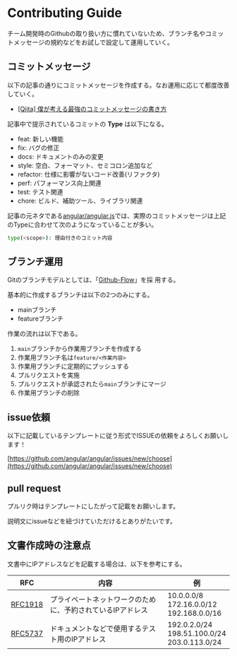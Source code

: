 # Contributing Guide

チーム開発時のGithubの取り扱い方に慣れていないため、ブランチ名やコミットメッセージの規約などをお試しで設定して運用していく。

## コミットメッセージ

以下の記事の通りにコミットメッセージを作成する。なお運用に応じて都度改善していく。

- [[Qiita] 僕が考える最強のコミットメッセージの書き方](https://qiita.com/konatsu_p/items/dfe199ebe3a7d2010b3e)

記事中で提示されているコミットの **Type** は以下になる。

- feat: 新しい機能
- fix: バグの修正
- docs: ドキュメントのみの変更
- style: 空白、フォーマット、セミコロン追加など
- refactor: 仕様に影響がないコード改善(リファクタ)
- perf: パフォーマンス向上関連
- test: テスト関連
- chore: ビルド、補助ツール、ライブラリ関連

記事の元ネタである[angular/angular.js](https://github.com/angular/angular.js/blob/master/DEVELOPERS.md#type)では、実際のコミットメッセージは上記のTypeに合わせて次のようになっていることが多い。

```bash
type(<scope>): 理由付きのコミット内容
```

## ブランチ運用

Gitのブランチモデルとしては、「[Github-Flow](http://scottchacon.com/2011/08/31/github-flow.html)」を採
用する。

基本的に作成するブランチは以下の2つのみにする。

- mainブランチ
- featureブランチ

作業の流れは以下である。

1. `main`ブランチから作業用ブランチを作成する
2. 作業用ブランチ名は`feature/<作業内容>`
3. 作業用ブランチに定期的にプッシュする
4. プルリクエストを実施
5. プルリクエストが承認されたら`main`ブランチにマージ
6. 作業用ブランチの削除

## issue依頼

以下に記載しているテンプレートに従う形式でISSUEの依頼をよろしくお願いします！

[https://github.com/angular/angular/issues/new/choose](https://github.com/angular/angular/issues/new/choose)

## pull request

プルリク時はテンプレートにしたがって記載をお願いします。

説明文にissueなどを紐づけていただけるとありがたいです。

## 文書作成時の注意点

文書中にIPアドレスなどを記載する場合は、以下を参考にする。

| RFC                                            | 内容                                                       | 例                                                | 
| ---------------------------------------------- | ---------------------------------------------------------- | ------------------------------------------------- | 
| [RFC1918](https://tools.ietf.org/html/rfc1918) | プライベートネットワークのために、予約されているIPアドレス | 10.0.0.0/8<br>172.16.0.0/12<br>192.168.0.0/16     | 
| [RFC5737](https://tools.ietf.org/html/rfc5737) | ドキュメントなどで使用するテスト用のIPアドレス             | 192.0.2.0/24<br>198.51.100.0/24<br>203.0.113.0/24 | 
